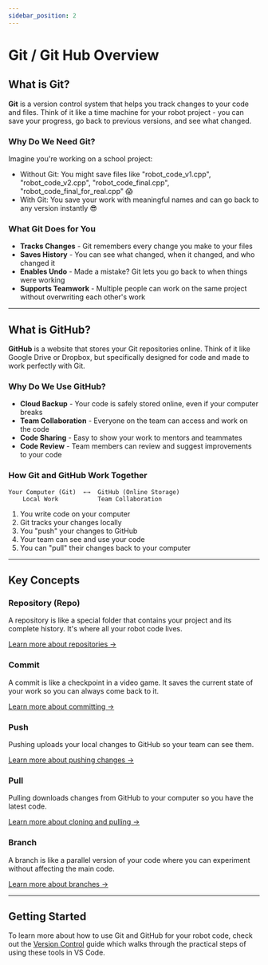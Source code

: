```yaml
---
sidebar_position: 2
---
```


# Git / Git Hub Overview

## What is Git?

**Git** is a version control system that helps you track changes to your code and files. Think of it like a time machine for your robot project - you can save your progress, go back to previous versions, and see what changed.

### Why Do We Need Git?

Imagine you're working on a school project:
- Without Git: You might save files like "robot_code_v1.cpp", "robot_code_v2.cpp", "robot_code_final.cpp", "robot_code_final_for_real.cpp" 😱
- With Git: You save your work with meaningful names and can go back to any version instantly 😎

### What Git Does for You

- **Tracks Changes** - Git remembers every change you make to your files
- **Saves History** - You can see what changed, when it changed, and who changed it
- **Enables Undo** - Made a mistake? Git lets you go back to when things were working
- **Supports Teamwork** - Multiple people can work on the same project without overwriting each other's work

---

## What is GitHub?

**GitHub** is a website that stores your Git repositories online. Think of it like Google Drive or Dropbox, but specifically designed for code and made to work perfectly with Git.

### Why Do We Use GitHub?

- **Cloud Backup** - Your code is safely stored online, even if your computer breaks
- **Team Collaboration** - Everyone on the team can access and work on the code
- **Code Sharing** - Easy to show your work to mentors and teammates
- **Code Review** - Team members can review and suggest improvements to your code

### How Git and GitHub Work Together

```
Your Computer (Git)  ←→  GitHub (Online Storage)
    Local Work           Team Collaboration
```

1. You write code on your computer
2. Git tracks your changes locally
3. You "push" your changes to GitHub
4. Your team can see and use your code
5. You can "pull" their changes back to your computer

---

## Key Concepts

### Repository (Repo)
A repository is like a special folder that contains your project and its complete history. It's where all your robot code lives.

[Learn more about repositories →](./01_Version_Control/index.md#repositories)

### Commit
A commit is like a checkpoint in a video game. It saves the current state of your work so you can always come back to it.

[Learn more about committing →](./01_Version_Control/index.md#committing)

### Push
Pushing uploads your local changes to GitHub so your team can see them.

[Learn more about pushing changes →](./01_Version_Control/index.md#pushing-changes)

### Pull
Pulling downloads changes from GitHub to your computer so you have the latest code.

[Learn more about cloning and pulling →](./01_Version_Control/index.md#cloning-a-repository)

### Branch
A branch is like a parallel version of your code where you can experiment without affecting the main code.

[Learn more about branches →](./01_Version_Control/index.md#branches)

---

## Getting Started

To learn more about how to use Git and GitHub for your robot code, check out the [Version Control](./01_Version_Control/index.md) guide which walks through the practical steps of using these tools in VS Code.
